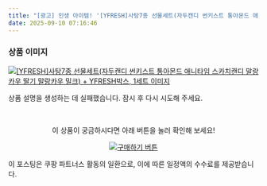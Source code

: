 ```yaml
---
title: "[광고] 인생 아이템! '[YFRESH]사탕7종 선물세트(자두캔디 썬키스트 통아몬드 애니타임 스카치캔디 말랑카우 딸기 말랑카우 밀크) + YFRESH박스, 1세트'을(를) 만나보세요."
date: 2025-09-10 07:16:46
---
```

### 상품 이미지
[![[YFRESH]사탕7종 선물세트(자두캔디 썬키스트 통아몬드 애니타임 스카치캔디 말랑카우 딸기 말랑카우 밀크) + YFRESH박스, 1세트 이미지](https://ads-partners.coupang.com/image1/ne5JPzbwlaAYlvu8nWpHCZ0i1_WtMp4h1lsCzGmf2q3IJNXblCNs8A8PtV5Meg29ImpDzigictQyY_Bu_6rGQKTXMuVIAKk1qSH-UQikmSfPMKZ_O6icj4OA6HtQvc1jhQALplO68OsV7zdrdny_NWJnOQ8xd_x5XMuV0yaq-glGnA5SUbjf0epYnCnFMFnbZjRfovPe9HTnOAINzN7Tg9rJiKoJA2RQzI789ke0QeHb-jujhVAx-r50o7LkYC7dX9dPgFHfuz2IJBSwYwkyL_RSX47rsNO_aU5eLwUChhp4RRj1Q8BN_KYZ)](https://link.coupang.com/re/AFFSDP?lptag=AF8916626&pageKey=8052452081&itemId=22587377414&vendorItemId=89629103512&traceid=V0-153-28c2c64c0b7ffb50&clickBeacon=137a4410-8e16-11f0-b7bb-77d8ad4ed354%7E3&requestid=20250910161631550051200762&token=31850C%7CMIXED)

상품 설명을 생성하는 데 실패했습니다. 잠시 후 다시 시도해 주세요.



<br>

<div align="center">
  <p>이 상품이 궁금하시다면 아래 버튼을 눌러 확인해 보세요!</p>
  <a href="https://link.coupang.com/re/AFFSDP?lptag=AF8916626&pageKey=8052452081&itemId=22587377414&vendorItemId=89629103512&traceid=V0-153-28c2c64c0b7ffb50&clickBeacon=137a4410-8e16-11f0-b7bb-77d8ad4ed354%7E3&requestid=20250910161631550051200762&token=31850C%7CMIXED" target="_blank">
    <img src="https://img.shields.io/badge/지금 바로 구매하기-FF5722?style=for-the-badge&logo=coupa&logoColor=white" alt="구매하기 버튼">
  </a>
</div>

이 포스팅은 쿠팡 파트너스 활동의 일환으로, 이에 따른 일정액의 수수료를 제공받습니다.
